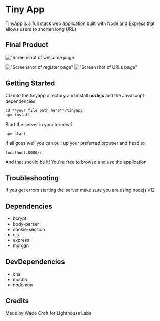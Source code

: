 # Tiny App

TinyApp is a full stack web application built with Node and Express that allows users to shorten long URLs

## Final Product
!["Screenshot of welcome page](https://github.com/archaemedes/tinyapp/blob/master/docs/welcome-page.png?raw=true)

!["Screenshot of register page"](https://github.com/archaemedes/tinyapp/blob/master/docs/register-page.png?raw=true)
!["Screenshot of URLs page"](https://github.com/archaemedes/tinyapp/blob/master/docs/urls-page.png?raw=true)

## Getting Started
CD into the tinyapp directory and install **nodejs** and the Javascript dependencies

    cd **your file path here**/tinyapp
    npm install
    
Start the server in your terminal

    npm start
    
If all goes well you can pull up your preferred browser and head to:

    localhost:8080//

And that should be it! You're free to browse and use the application

## Troubleshooting
If you get errors starting the server make sure you are using nodejs v12

## Dependencies
- bcrypt
- body-parser
- cookie-session
- ejs
- express
- morgan

## DevDependencies
- chai
- mocha
- nodemon


## Credits
Made by Wade Croft for Lighthouse Labs